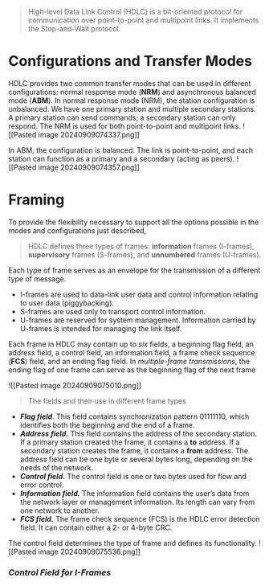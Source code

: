 >High-level Data Link Control (HDLC) is a bit-oriented protocol for communication over point-to-point and multipoint links. It implements the Stop-and-Wait protocol.
# Configurations and Transfer Modes

HDLC provides two common transfer modes that can be used in different configurations: normal response mode (**NRM**) and asynchronous balanced mode (**ABM**). 
In normal response mode (NRM), the station configuration is unbalanced. We have one primary station and multiple secondary stations. A primary station can send commands; a secondary station can only respond. 
The NRM is used for both point-to-point and multipoint links.
![[Pasted image 20240909074337.png]]

In ABM, the configuration is balanced. The link is point-to-point, and each station can function as a primary and a secondary (acting as peers).
![[Pasted image 20240909074357.png]]
# Framing

To provide the flexibility necessary to support all the options possible in the modes and configurations just described, 
>HDLC defines three types of frames: **information** frames (I-frames), **supervisory** frames (S-frames), and **unnumbered** frames (U-frames).

Each type of frame serves as an envelope for the transmission of a different type of message. 
* I-frames are used to data-link user data and control information relating to user data (piggybacking). 
* S-frames are used only to transport control information. 
* U-frames are reserved for system management. Information carried by U-frames is intended for managing the link itself.

Each frame in HDLC may contain up to *six* fields, a beginning flag field, an address field, a control field, an information field, a frame check sequence (**FCS**) field, and an ending flag field. In *multiple-frame transmissions*, the ending flag of one frame can serve as the beginning flag of the next frame

![[Pasted image 20240909075010.png]]

>The fields and their use in different frame types
* ***Flag field***. This field contains synchronization pattern 01111110, which identifies both the beginning and the end of a frame.
* ***Address field.*** This field contains the address of the secondary station. If a primary station created the frame, it contains a **to** address. If a secondary station creates the frame, it contains a **from** address. The address field can be one byte or several bytes long, depending on the needs of the network.
* ***Control field.*** The control field is one or two bytes used for flow and error control.
* ***Information field.*** The information field contains the user’s data from the network layer or management information. Its length can vary from one network to another.
* ***FCS field.*** The frame check sequence (FCS) is the HDLC error detection field. It can contain either a 2- or 4-byte CRC.

The control field determines the type of frame and defines its functionality.
![[Pasted image 20240909075536.png]]
### *Control Field for I-Frames*
